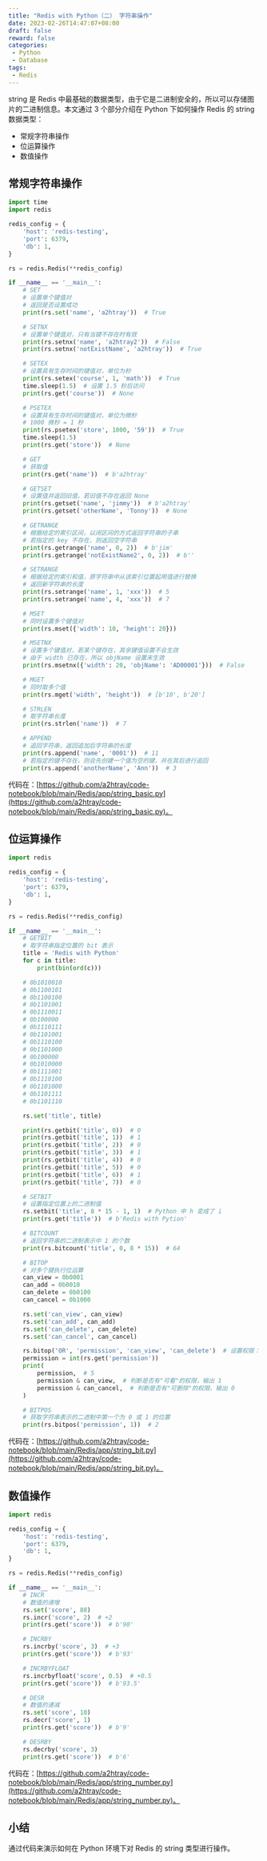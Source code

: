 ```yaml
---
title: "Redis with Python（二） 字符串操作"
date: 2023-02-26T14:47:07+08:00
draft: false
reward: false
categories:
 - Python
 - Database
tags:
 - Redis
---
```


string 是 Redis 中最基础的数据类型，由于它是二进制安全的，所以可以存储图片的二进制信息。本文通过 3 个部分介绍在 Python 下如何操作 Redis 的 string 数据类型：

* 常规字符串操作
* 位运算操作
* 数值操作

<!--more-->

## 常规字符串操作

```python
import time
import redis

redis_config = {
    'host': 'redis-testing',
    'port': 6379,
    'db': 1,
}

rs = redis.Redis(**redis_config)

if __name__ == '__main__':
    # SET
    # 设置单个键值对
    # 返回是否设置成功
    print(rs.set('name', 'a2htray'))  # True

    # SETNX
    # 设置单个键值对，只有当键不存在时有效
    print(rs.setnx('name', 'a2htray2'))  # False
    print(rs.setnx('notExistName', 'a2htray'))  # True

    # SETEX
    # 设置具有生存时间的键值对，单位为秒
    print(rs.setex('course', 1, 'math'))  # True
    time.sleep(1.5)  # 设置 1.5 秒后访问
    print(rs.get('course'))  # None

    # PSETEX
    # 设置具有生存时间的键值对，单位为微秒
    # 1000 微秒 = 1 秒
    print(rs.psetex('store', 1000, '59'))  # True
    time.sleep(1.5)
    print(rs.get('store'))  # None

    # GET
    # 获取值
    print(rs.get('name'))  # b'a2htray'

    # GETSET
    # 设置值并返回旧值，若旧值不存在返回 None
    print(rs.getset('name', 'jimmy'))  # b'a2htray'
    print(rs.getset('otherName', 'Tonny'))  # None

    # GETRANGE
    # 根据给定的索引区间，以闭区间的方式返回字符串的子串
    # 若指定的 key 不存在，则返回空字符串
    print(rs.getrange('name', 0, 2))  # b'jim'
    print(rs.getrange('notExistName2', 0, 2))  # b''

    # SETRANGE
    # 根据给定的索引和值，原字符串中从该索引位置起用值进行替换
    # 返回新字符串的长度
    print(rs.setrange('name', 1, 'xxx'))  # 5
    print(rs.setrange('name', 4, 'xxx'))  # 7

    # MSET
    # 同时设置多个键值对
    print(rs.mset({'width': 10, 'height': 20}))

    # MSETNX
    # 设置多个键值对，若某个键存在，其余键值设置不会生效
    # 由于 width 已存在，所以 objName 设置末生效
    print(rs.msetnx({'width': 20, 'objName': 'AD00001'}))  # False

    # MGET
    # 同时取多个值
    print(rs.mget('width', 'height'))  # [b'10', b'20']

    # STRLEN
    # 取字符串长度
    print(rs.strlen('name'))  # 7

    # APPEND
    # 追回字符串，返回追加后字符串的长度
    print(rs.append('name', '0001'))  # 11
    # 若指定的键不存在，则会先创建一个值为空的键，并在其后进行追回
    print(rs.append('anotherName', 'Ann'))  # 3
```

代码在：[https://github.com/a2htray/code-notebook/blob/main/Redis/app/string_basic.py](https://github.com/a2htray/code-notebook/blob/main/Redis/app/string_basic.py)。

## 位运算操作

```python
import redis

redis_config = {
    'host': 'redis-testing',
    'port': 6379,
    'db': 1,
}

rs = redis.Redis(**redis_config)

if __name__ == '__main__':
    # GETBIT
    # 取字符串指定位置的 bit 表示
    title = 'Redis with Python'
    for c in title:
        print(bin(ord(c)))

    # 0b1010010
    # 0b1100101
    # 0b1100100
    # 0b1101001
    # 0b1110011
    # 0b100000
    # 0b1110111
    # 0b1101001
    # 0b1110100
    # 0b1101000
    # 0b100000
    # 0b1010000
    # 0b1111001
    # 0b1110100
    # 0b1101000
    # 0b1101111
    # 0b1101110

    rs.set('title', title)

    print(rs.getbit('title', 0))  # 0
    print(rs.getbit('title', 1))  # 1
    print(rs.getbit('title', 2))  # 0
    print(rs.getbit('title', 3))  # 1
    print(rs.getbit('title', 4))  # 0
    print(rs.getbit('title', 5))  # 0
    print(rs.getbit('title', 6))  # 1
    print(rs.getbit('title', 7))  # 0

    # SETBIT
    # 设置指定位置上的二进制值
    rs.setbit('title', 8 * 15 - 1, 1)  # Python 中 h 变成了 i
    print(rs.get('title'))  # b'Redis with Pytion'

    # BITCOUNT
    # 返回字符串的二进制表示中 1 的个数
    print(rs.bitcount('title', 0, 8 * 15))  # 64

    # BITOP
    # 对多个键执行位运算
    can_view = 0b0001
    can_add = 0b0010
    can_delete = 0b0100
    can_cancel = 0b1000

    rs.set('can_view', can_view)
    rs.set('can_add', can_add)
    rs.set('can_delete', can_delete)
    rs.set('can_cancel', can_cancel)

    rs.bitop('OR', 'permission', 'can_view', 'can_delete')  # 设置权限：可看、可删除
    permission = int(rs.get('permission'))
    print(
        permission,  # 5
        permission & can_view,  # 判断是否有"可看"的权限，输出 1
        permission & can_cancel,  # 判断是否有"可删除"的权限，输出 0
    )

    # BITPOS
    # 获取字符串表示的二进制中第一个为 0 或 1 的位置
    print(rs.bitpos('permission', 1))  # 2
```

代码在：[https://github.com/a2htray/code-notebook/blob/main/Redis/app/string_bit.py](https://github.com/a2htray/code-notebook/blob/main/Redis/app/string_bit.py)。

## 数值操作

```python
import redis

redis_config = {
    'host': 'redis-testing',
    'port': 6379,
    'db': 1,
}

rs = redis.Redis(**redis_config)

if __name__ == '__main__':
    # INCR
    # 数值的递增
    rs.set('score', 88)
    rs.incr('score', 2)  # +2
    print(rs.get('score'))  # b'90'

    # INCRBY
    rs.incrby('score', 3)  # +3
    print(rs.get('score'))  # b'93'

    # INCRBYFLOAT
    rs.incrbyfloat('score', 0.5)  # +0.5
    print(rs.get('score'))  # b'93.5'

    # DESR
    # 数值的递减
    rs.set('score', 10)
    rs.decr('score', 1)
    print(rs.get('score'))  # b'9'

    # DESRBY
    rs.decrby('score', 3)
    print(rs.get('score'))  # b'6'
```

代码在：[https://github.com/a2htray/code-notebook/blob/main/Redis/app/string_number.py](https://github.com/a2htray/code-notebook/blob/main/Redis/app/string_number.py)。

## 小结

通过代码来演示如何在 Python 环境下对 Redis 的 string 类型进行操作。